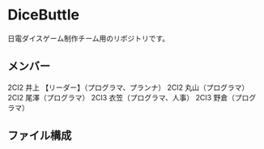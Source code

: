 # DiceButtle
日電ダイスゲーム制作チーム用のリポジトリです。

## メンバー
2CI2 井上 【リーダー】（プログラマ、プランナ）
2CI2 丸山（プログラマ）
2CI2 尾澤（プログラマ）
2CI3 衣笠（プログラマ、人事）
2CI3 野倉（プログラマ）

## ファイル構成